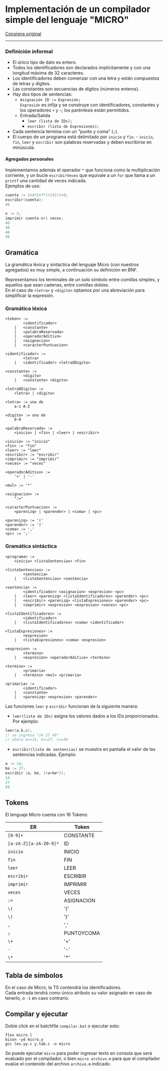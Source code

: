 # Implementación de un compilador simple del lenguaje "MICRO"

[Consigna original](https://www.campusvirtual.frba.utn.edu.ar/especialidad/pluginfile.php/279745/mod_resource/content/1/COMPILACION%20PARTE%201.pdf)

<hr>

### Definición informal

- El único tipo de dato es entero.
- Todos los identificadores son declarados implícitamente y con una longitud máxima de 32 caracteres.
- Los identificadores deben comenzar con una letra y están compuestos de letras y dígitos.
- Las constantes son secuencias de dígitos (números enteros).
- Hay dos tipos de sentencias:
	- `Asignación ID := Expresión;`  
	  `Expresión` es infija y se construye con identificadores, constantes y los operadores `+` y `–`; los paréntesis están permitidos.
	- Entrada/Salida
		- `leer (lista de IDs);`
		- `escribir (lista de Expresiones);`
- Cada sentencia termina con un "punto y coma" (`;`).
- El cuerpo de un programa está delimitado por `inicio` y `fin`. - `inicio`, `fin`, `leer` y `escribir` son palabras reservadas y deben escribirse en minúscula.

#### Agregados personales
Implementamos además el operador `*` que funciona como la multiplicación corriente, y un bucle `escribirVeces` que equivale a un `for` que llama a un `printf` una cantidad de veces indicada.  
Ejemplos de uso:

```C
cuenta := 1+4*2+7*(((4)))+9;
escribir(cuenta);
46

n := 3;
imprimir cuenta n+1 veces;
46
46
46
46
```

## Gramática

La gramática léxica y sintáctica del lenguaje Micro (con nuestros agregados) es muy simple, a continuación su definición en BNF.  

Representamos los terminales de un solo símbolo entre comillas simples, y aquellos que sean cadenas, entre comillas dobles.  
En el caso de `<letra>` y `<digito>` optamos por una abreviación para simplificar la expresión.

### Gramática léxica

```ebnf
<token> :=
		<identificador>
	| 	<constante>
	|	<palabraReservada>
	|	<operadorAditivo>
	|	<asignacion>
	|	<caracterPuntuacion>

<identificador> :=
		<letra>
	|	<identificador> <letraODigito>

<constante> :=
		<digito>
	|	<constante> <digito>

<letraODigito> :=
	<letra> | <digito>

<letra> := una de
	a-z A-Z

<digito> := uno de
	0-9

<palabraReservada> :=
	<inicio> | <fin> | <leer> | <escribir>

<inicio> := "inicio"
<fin> := "fin"
<leer> := "leer"
<escribir> := "escribir"
<imprimir> := "imprimir"
<veces> := "veces"

<operadorAditivo> :=
	'+' | '-'

<mul> := '*'

<asignacion> :=
	":="

<caracterPuntuacion> :=
	<parenizq> | <parender> | <coma> | <pc>

<parenizq> := '('
<parender> := ')'
<coma> := ','
<pc> := ';'
```

### Gramática sintáctica

```ebnf
<programa> :=
	<inicio> <listaSentencias> <fin>

<listaSentencias> :=
		<sentencia>
	|	<listaSentencias> <sentencia>

<sentencia> :=
		<identificador> <asignacion> <expresion> <pc>
	| 	<leer> <parenizq> <listaIdentificadores> <parender> <pc>
	|	<escribir> <parenizq> <listaExpresiones> <parender> <pc>
	|	<imprimir> <expresion> <expresion> <veces> <pc>

<listaIdentificadores> :=
		<identificador>
	|	<listaIdentificadores> <coma> <identificador>

<listaExpresiones> :=
		<expresion>
	|	<listaExpresiones> <coma> <expresion>

<expresion> :=
		<termino>
	|	<expresion> <operadorAditivo> <termino>

<termino> :=
		<primaria>
	|	<termino> <mul> <primaria>

<primaria> :=
		<identificador>
	|	<constante>
	|	<parenizq> <expresion> <parender>
```

Las funciones `leer` y `escribir` funcionan de la siguiente manera:

- `leer(lista de IDs)` asigna los valores dados a los IDs proporcionados. Por ejemplo:  
<!-- CAMBIAR -->
```C
leer(a,b,c);
// se ingresa "14 27 49"
// ahora a==14, b==27, c==49
```
- `escribir(lista de sentencias)` se muestra en pantalla el valor de las sentencias indicadas. Ejemplo:
```C
a := 14;
be := 27;
escribir (a, be, 1+a+be*2);
14
27
69
```

## Tokens

El lenguaje Micro cuenta con 16 Tokens:

| ER                       | Token      |
|--------------------------|------------|
| `[0-9]+`                 | CONSTANTE  |
| `[a-zA-Z][a-zA-Z0-9]*`   | ID         |
| `inicio`                 | INICIO     |
| `fin`                    | FIN        |
| `leer`                   | LEER       |
| `escribir`               | ESCRIBIR   |
| `imprimir`               | IMPRIMIR   |
| `veces`                  | VECES      |
| `:=`                     | ASIGNACION |
| `\(`                     | '('        |
| `\)`                     | ')'        |
| `,`                      | ','        |
| `;`                      | PUNTOYCOMA |
| `\+`                     | '+'        |
| `-`                      | '-'        |
| `\*`                     | '\*'       |

## Tabla de símbolos

En el caso de Micro, la TS contendrá los identificadores.  
Cada entrada tendrá como único atributo su valor asignado en caso de tenerlo, o `-1` en caso contrario.

## Compilar y ejecutar

Doble click en el batchfile `compilar.bat` o ejecutar esto:

```
flex micro.l
bison -yd micro.y
gcc lex.yy.c y.tab.c -o micro
```

Se puede ejecutar `micro` para poder ingresar texto en consola que será evaluado por el compilador, o bien `micro archivo.m` para que el compilador evalúe el contenido del archivo `archivo.m` indicado.
